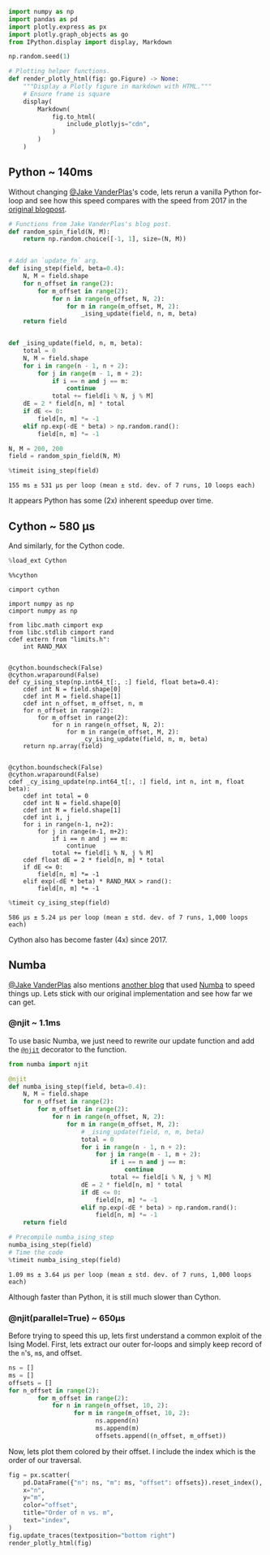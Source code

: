 ```python
import numpy as np
import pandas as pd
import plotly.express as px
import plotly.graph_objects as go
from IPython.display import display, Markdown

np.random.seed(1)
```


```python
# Plotting helper functions.
def render_plotly_html(fig: go.Figure) -> None:
    """Display a Plotly figure in markdown with HTML."""
    # Ensure frame is square
    display(
        Markdown(
            fig.to_html(
                include_plotlyjs="cdn",
            )
        )
    )
```

## Python ~ 140ms
Without changing [@Jake VanderPlas](https://github.com/jakevdp)'s code, lets rerun a vanilla Python for-loop and see how this speed compares with the speed from 2017 in the [original blogpost](https://jakevdp.github.io/blog/2017/12/11/live-coding-cython-ising-model/).


```python
# Functions from Jake VanderPlas's blog post.
def random_spin_field(N, M):
    return np.random.choice([-1, 1], size=(N, M))


# Add an `update_fn` arg.
def ising_step(field, beta=0.4):
    N, M = field.shape
    for n_offset in range(2):
        for m_offset in range(2):
            for n in range(n_offset, N, 2):
                for m in range(m_offset, M, 2):
                    _ising_update(field, n, m, beta)
    return field


def _ising_update(field, n, m, beta):
    total = 0
    N, M = field.shape
    for i in range(n - 1, n + 2):
        for j in range(m - 1, m + 2):
            if i == n and j == m:
                continue
            total += field[i % N, j % M]
    dE = 2 * field[n, m] * total
    if dE <= 0:
        field[n, m] *= -1
    elif np.exp(-dE * beta) > np.random.rand():
        field[n, m] *= -1
```


```python
N, M = 200, 200
field = random_spin_field(N, M)
```


```python
%timeit ising_step(field)
```

    155 ms ± 531 µs per loop (mean ± std. dev. of 7 runs, 10 loops each)


It appears Python has some (2x) inherent speedup over time.

## Cython ~ 580 µs
And similarly, for the Cython code.


```python
%load_ext Cython
```


```cython
%%cython

cimport cython

import numpy as np
cimport numpy as np

from libc.math cimport exp
from libc.stdlib cimport rand
cdef extern from "limits.h":
    int RAND_MAX


@cython.boundscheck(False)
@cython.wraparound(False)
def cy_ising_step(np.int64_t[:, :] field, float beta=0.4):
    cdef int N = field.shape[0]
    cdef int M = field.shape[1]
    cdef int n_offset, m_offset, n, m
    for n_offset in range(2):
        for m_offset in range(2):
            for n in range(n_offset, N, 2):
                for m in range(m_offset, M, 2):
                    _cy_ising_update(field, n, m, beta)
    return np.array(field)


@cython.boundscheck(False)
@cython.wraparound(False)
cdef _cy_ising_update(np.int64_t[:, :] field, int n, int m, float beta):
    cdef int total = 0
    cdef int N = field.shape[0]
    cdef int M = field.shape[1]
    cdef int i, j
    for i in range(n-1, n+2):
        for j in range(m-1, m+2):
            if i == n and j == m:
                continue
            total += field[i % N, j % M]
    cdef float dE = 2 * field[n, m] * total
    if dE <= 0:
        field[n, m] *= -1
    elif exp(-dE * beta) * RAND_MAX > rand():
        field[n, m] *= -1
```


```python
%timeit cy_ising_step(field)
```

    586 µs ± 5.24 µs per loop (mean ± std. dev. of 7 runs, 1,000 loops each)


Cython also has become faster (4x) since 2017.

## Numba
[@Jake VanderPlas](https://github.com/jakevdp) also mentions [another blog](https://matthewrocklin.com/blog/work/2015/02/28/Ising) that used [Numba](https://numba.readthedocs.io/en/stable/index.html) to speed things up. Lets stick with our original implementation and see how far we can get.

### @njit ~ 1.1ms
To use basic Numba, we just need to rewrite our update function and add the [`@njit`](https://numba.readthedocs.io/en/stable/user/jit.html) decorator to the function.


```python
from numba import njit
```


```python
@njit
def numba_ising_step(field, beta=0.4):
    N, M = field.shape
    for n_offset in range(2):
        for m_offset in range(2):
            for n in range(n_offset, N, 2):
                for m in range(m_offset, M, 2):
                    # _ising_update(field, n, m, beta)
                    total = 0
                    for i in range(n - 1, n + 2):
                        for j in range(m - 1, m + 2):
                            if i == n and j == m:
                                continue
                            total += field[i % N, j % M]
                    dE = 2 * field[n, m] * total
                    if dE <= 0:
                        field[n, m] *= -1
                    elif np.exp(-dE * beta) > np.random.rand():
                        field[n, m] *= -1
    return field
```


```python
# Precompile numba_ising_step
numba_ising_step(field)
# Time the code
%timeit numba_ising_step(field)
```

    1.09 ms ± 3.64 µs per loop (mean ± std. dev. of 7 runs, 1,000 loops each)


Although faster than Python, it is still much slower than Cython.

### @njit(parallel=True) ~ 650µs
Before trying to speed this up, lets first understand a common exploit of the Ising Model. First, lets extract our outer for-loops and simply keep record of the `n`'s, `m`s, and offset.


```python
ns = []
ms = []
offsets = []
for n_offset in range(2):
        for m_offset in range(2):
            for n in range(n_offset, 10, 2):
                  for m in range(m_offset, 10, 2):
                        ns.append(n)
                        ms.append(m)
                        offsets.append((n_offset, m_offset))
```

Now, lets plot them colored by their offset. I include the index which is the order of our traversal.


```python
fig = px.scatter(
    pd.DataFrame({"n": ns, "m": ms, "offset": offsets}).reset_index(),
    x="n",
    y="m",
    color="offset",
    title="Order of n vs. m",
    text="index",
)
fig.update_traces(textposition="bottom right")
render_plotly_html(fig)
```


<html>
<head><meta charset="utf-8" /></head>
<body>
    <div>                        <script type="text/javascript">window.PlotlyConfig = {MathJaxConfig: 'local'};</script>
        <script charset="utf-8" src="https://cdn.plot.ly/plotly-2.29.1.min.js"></script>                <div id="103632bf-d2aa-4f80-a2b0-804438081d3f" class="plotly-graph-div" style="height:100%; width:100%;"></div>            <script type="text/javascript">                                    window.PLOTLYENV=window.PLOTLYENV || {};                                    if (document.getElementById("103632bf-d2aa-4f80-a2b0-804438081d3f")) {                    Plotly.newPlot(                        "103632bf-d2aa-4f80-a2b0-804438081d3f",                        [{"hovertemplate":"offset=(0, 0)\u003cbr\u003en=%{x}\u003cbr\u003em=%{y}\u003cbr\u003eindex=%{text}\u003cextra\u003e\u003c\u002fextra\u003e","legendgroup":"(0, 0)","marker":{"color":"#636efa","symbol":"circle"},"mode":"markers+text","name":"(0, 0)","orientation":"v","showlegend":true,"text":[0.0,1.0,2.0,3.0,4.0,5.0,6.0,7.0,8.0,9.0,10.0,11.0,12.0,13.0,14.0,15.0,16.0,17.0,18.0,19.0,20.0,21.0,22.0,23.0,24.0],"x":[0,0,0,0,0,2,2,2,2,2,4,4,4,4,4,6,6,6,6,6,8,8,8,8,8],"xaxis":"x","y":[0,2,4,6,8,0,2,4,6,8,0,2,4,6,8,0,2,4,6,8,0,2,4,6,8],"yaxis":"y","type":"scatter","textposition":"bottom right"},{"hovertemplate":"offset=(0, 1)\u003cbr\u003en=%{x}\u003cbr\u003em=%{y}\u003cbr\u003eindex=%{text}\u003cextra\u003e\u003c\u002fextra\u003e","legendgroup":"(0, 1)","marker":{"color":"#EF553B","symbol":"circle"},"mode":"markers+text","name":"(0, 1)","orientation":"v","showlegend":true,"text":[25.0,26.0,27.0,28.0,29.0,30.0,31.0,32.0,33.0,34.0,35.0,36.0,37.0,38.0,39.0,40.0,41.0,42.0,43.0,44.0,45.0,46.0,47.0,48.0,49.0],"x":[0,0,0,0,0,2,2,2,2,2,4,4,4,4,4,6,6,6,6,6,8,8,8,8,8],"xaxis":"x","y":[1,3,5,7,9,1,3,5,7,9,1,3,5,7,9,1,3,5,7,9,1,3,5,7,9],"yaxis":"y","type":"scatter","textposition":"bottom right"},{"hovertemplate":"offset=(1, 0)\u003cbr\u003en=%{x}\u003cbr\u003em=%{y}\u003cbr\u003eindex=%{text}\u003cextra\u003e\u003c\u002fextra\u003e","legendgroup":"(1, 0)","marker":{"color":"#00cc96","symbol":"circle"},"mode":"markers+text","name":"(1, 0)","orientation":"v","showlegend":true,"text":[50.0,51.0,52.0,53.0,54.0,55.0,56.0,57.0,58.0,59.0,60.0,61.0,62.0,63.0,64.0,65.0,66.0,67.0,68.0,69.0,70.0,71.0,72.0,73.0,74.0],"x":[1,1,1,1,1,3,3,3,3,3,5,5,5,5,5,7,7,7,7,7,9,9,9,9,9],"xaxis":"x","y":[0,2,4,6,8,0,2,4,6,8,0,2,4,6,8,0,2,4,6,8,0,2,4,6,8],"yaxis":"y","type":"scatter","textposition":"bottom right"},{"hovertemplate":"offset=(1, 1)\u003cbr\u003en=%{x}\u003cbr\u003em=%{y}\u003cbr\u003eindex=%{text}\u003cextra\u003e\u003c\u002fextra\u003e","legendgroup":"(1, 1)","marker":{"color":"#ab63fa","symbol":"circle"},"mode":"markers+text","name":"(1, 1)","orientation":"v","showlegend":true,"text":[75.0,76.0,77.0,78.0,79.0,80.0,81.0,82.0,83.0,84.0,85.0,86.0,87.0,88.0,89.0,90.0,91.0,92.0,93.0,94.0,95.0,96.0,97.0,98.0,99.0],"x":[1,1,1,1,1,3,3,3,3,3,5,5,5,5,5,7,7,7,7,7,9,9,9,9,9],"xaxis":"x","y":[1,3,5,7,9,1,3,5,7,9,1,3,5,7,9,1,3,5,7,9,1,3,5,7,9],"yaxis":"y","type":"scatter","textposition":"bottom right"}],                        {"template":{"data":{"histogram2dcontour":[{"type":"histogram2dcontour","colorbar":{"outlinewidth":0,"ticks":""},"colorscale":[[0.0,"#0d0887"],[0.1111111111111111,"#46039f"],[0.2222222222222222,"#7201a8"],[0.3333333333333333,"#9c179e"],[0.4444444444444444,"#bd3786"],[0.5555555555555556,"#d8576b"],[0.6666666666666666,"#ed7953"],[0.7777777777777778,"#fb9f3a"],[0.8888888888888888,"#fdca26"],[1.0,"#f0f921"]]}],"choropleth":[{"type":"choropleth","colorbar":{"outlinewidth":0,"ticks":""}}],"histogram2d":[{"type":"histogram2d","colorbar":{"outlinewidth":0,"ticks":""},"colorscale":[[0.0,"#0d0887"],[0.1111111111111111,"#46039f"],[0.2222222222222222,"#7201a8"],[0.3333333333333333,"#9c179e"],[0.4444444444444444,"#bd3786"],[0.5555555555555556,"#d8576b"],[0.6666666666666666,"#ed7953"],[0.7777777777777778,"#fb9f3a"],[0.8888888888888888,"#fdca26"],[1.0,"#f0f921"]]}],"heatmap":[{"type":"heatmap","colorbar":{"outlinewidth":0,"ticks":""},"colorscale":[[0.0,"#0d0887"],[0.1111111111111111,"#46039f"],[0.2222222222222222,"#7201a8"],[0.3333333333333333,"#9c179e"],[0.4444444444444444,"#bd3786"],[0.5555555555555556,"#d8576b"],[0.6666666666666666,"#ed7953"],[0.7777777777777778,"#fb9f3a"],[0.8888888888888888,"#fdca26"],[1.0,"#f0f921"]]}],"heatmapgl":[{"type":"heatmapgl","colorbar":{"outlinewidth":0,"ticks":""},"colorscale":[[0.0,"#0d0887"],[0.1111111111111111,"#46039f"],[0.2222222222222222,"#7201a8"],[0.3333333333333333,"#9c179e"],[0.4444444444444444,"#bd3786"],[0.5555555555555556,"#d8576b"],[0.6666666666666666,"#ed7953"],[0.7777777777777778,"#fb9f3a"],[0.8888888888888888,"#fdca26"],[1.0,"#f0f921"]]}],"contourcarpet":[{"type":"contourcarpet","colorbar":{"outlinewidth":0,"ticks":""}}],"contour":[{"type":"contour","colorbar":{"outlinewidth":0,"ticks":""},"colorscale":[[0.0,"#0d0887"],[0.1111111111111111,"#46039f"],[0.2222222222222222,"#7201a8"],[0.3333333333333333,"#9c179e"],[0.4444444444444444,"#bd3786"],[0.5555555555555556,"#d8576b"],[0.6666666666666666,"#ed7953"],[0.7777777777777778,"#fb9f3a"],[0.8888888888888888,"#fdca26"],[1.0,"#f0f921"]]}],"surface":[{"type":"surface","colorbar":{"outlinewidth":0,"ticks":""},"colorscale":[[0.0,"#0d0887"],[0.1111111111111111,"#46039f"],[0.2222222222222222,"#7201a8"],[0.3333333333333333,"#9c179e"],[0.4444444444444444,"#bd3786"],[0.5555555555555556,"#d8576b"],[0.6666666666666666,"#ed7953"],[0.7777777777777778,"#fb9f3a"],[0.8888888888888888,"#fdca26"],[1.0,"#f0f921"]]}],"mesh3d":[{"type":"mesh3d","colorbar":{"outlinewidth":0,"ticks":""}}],"scatter":[{"fillpattern":{"fillmode":"overlay","size":10,"solidity":0.2},"type":"scatter"}],"parcoords":[{"type":"parcoords","line":{"colorbar":{"outlinewidth":0,"ticks":""}}}],"scatterpolargl":[{"type":"scatterpolargl","marker":{"colorbar":{"outlinewidth":0,"ticks":""}}}],"bar":[{"error_x":{"color":"#2a3f5f"},"error_y":{"color":"#2a3f5f"},"marker":{"line":{"color":"#E5ECF6","width":0.5},"pattern":{"fillmode":"overlay","size":10,"solidity":0.2}},"type":"bar"}],"scattergeo":[{"type":"scattergeo","marker":{"colorbar":{"outlinewidth":0,"ticks":""}}}],"scatterpolar":[{"type":"scatterpolar","marker":{"colorbar":{"outlinewidth":0,"ticks":""}}}],"histogram":[{"marker":{"pattern":{"fillmode":"overlay","size":10,"solidity":0.2}},"type":"histogram"}],"scattergl":[{"type":"scattergl","marker":{"colorbar":{"outlinewidth":0,"ticks":""}}}],"scatter3d":[{"type":"scatter3d","line":{"colorbar":{"outlinewidth":0,"ticks":""}},"marker":{"colorbar":{"outlinewidth":0,"ticks":""}}}],"scattermapbox":[{"type":"scattermapbox","marker":{"colorbar":{"outlinewidth":0,"ticks":""}}}],"scatterternary":[{"type":"scatterternary","marker":{"colorbar":{"outlinewidth":0,"ticks":""}}}],"scattercarpet":[{"type":"scattercarpet","marker":{"colorbar":{"outlinewidth":0,"ticks":""}}}],"carpet":[{"aaxis":{"endlinecolor":"#2a3f5f","gridcolor":"white","linecolor":"white","minorgridcolor":"white","startlinecolor":"#2a3f5f"},"baxis":{"endlinecolor":"#2a3f5f","gridcolor":"white","linecolor":"white","minorgridcolor":"white","startlinecolor":"#2a3f5f"},"type":"carpet"}],"table":[{"cells":{"fill":{"color":"#EBF0F8"},"line":{"color":"white"}},"header":{"fill":{"color":"#C8D4E3"},"line":{"color":"white"}},"type":"table"}],"barpolar":[{"marker":{"line":{"color":"#E5ECF6","width":0.5},"pattern":{"fillmode":"overlay","size":10,"solidity":0.2}},"type":"barpolar"}],"pie":[{"automargin":true,"type":"pie"}]},"layout":{"autotypenumbers":"strict","colorway":["#636efa","#EF553B","#00cc96","#ab63fa","#FFA15A","#19d3f3","#FF6692","#B6E880","#FF97FF","#FECB52"],"font":{"color":"#2a3f5f"},"hovermode":"closest","hoverlabel":{"align":"left"},"paper_bgcolor":"white","plot_bgcolor":"#E5ECF6","polar":{"bgcolor":"#E5ECF6","angularaxis":{"gridcolor":"white","linecolor":"white","ticks":""},"radialaxis":{"gridcolor":"white","linecolor":"white","ticks":""}},"ternary":{"bgcolor":"#E5ECF6","aaxis":{"gridcolor":"white","linecolor":"white","ticks":""},"baxis":{"gridcolor":"white","linecolor":"white","ticks":""},"caxis":{"gridcolor":"white","linecolor":"white","ticks":""}},"coloraxis":{"colorbar":{"outlinewidth":0,"ticks":""}},"colorscale":{"sequential":[[0.0,"#0d0887"],[0.1111111111111111,"#46039f"],[0.2222222222222222,"#7201a8"],[0.3333333333333333,"#9c179e"],[0.4444444444444444,"#bd3786"],[0.5555555555555556,"#d8576b"],[0.6666666666666666,"#ed7953"],[0.7777777777777778,"#fb9f3a"],[0.8888888888888888,"#fdca26"],[1.0,"#f0f921"]],"sequentialminus":[[0.0,"#0d0887"],[0.1111111111111111,"#46039f"],[0.2222222222222222,"#7201a8"],[0.3333333333333333,"#9c179e"],[0.4444444444444444,"#bd3786"],[0.5555555555555556,"#d8576b"],[0.6666666666666666,"#ed7953"],[0.7777777777777778,"#fb9f3a"],[0.8888888888888888,"#fdca26"],[1.0,"#f0f921"]],"diverging":[[0,"#8e0152"],[0.1,"#c51b7d"],[0.2,"#de77ae"],[0.3,"#f1b6da"],[0.4,"#fde0ef"],[0.5,"#f7f7f7"],[0.6,"#e6f5d0"],[0.7,"#b8e186"],[0.8,"#7fbc41"],[0.9,"#4d9221"],[1,"#276419"]]},"xaxis":{"gridcolor":"white","linecolor":"white","ticks":"","title":{"standoff":15},"zerolinecolor":"white","automargin":true,"zerolinewidth":2},"yaxis":{"gridcolor":"white","linecolor":"white","ticks":"","title":{"standoff":15},"zerolinecolor":"white","automargin":true,"zerolinewidth":2},"scene":{"xaxis":{"backgroundcolor":"#E5ECF6","gridcolor":"white","linecolor":"white","showbackground":true,"ticks":"","zerolinecolor":"white","gridwidth":2},"yaxis":{"backgroundcolor":"#E5ECF6","gridcolor":"white","linecolor":"white","showbackground":true,"ticks":"","zerolinecolor":"white","gridwidth":2},"zaxis":{"backgroundcolor":"#E5ECF6","gridcolor":"white","linecolor":"white","showbackground":true,"ticks":"","zerolinecolor":"white","gridwidth":2}},"shapedefaults":{"line":{"color":"#2a3f5f"}},"annotationdefaults":{"arrowcolor":"#2a3f5f","arrowhead":0,"arrowwidth":1},"geo":{"bgcolor":"white","landcolor":"#E5ECF6","subunitcolor":"white","showland":true,"showlakes":true,"lakecolor":"white"},"title":{"x":0.05},"mapbox":{"style":"light"}}},"xaxis":{"anchor":"y","domain":[0.0,1.0],"title":{"text":"n"}},"yaxis":{"anchor":"x","domain":[0.0,1.0],"title":{"text":"m"}},"legend":{"title":{"text":"offset"},"tracegroupgap":0},"title":{"text":"Order of n vs. m"}},                        {"responsive": true}                    )                };                            </script>        </div>
</body>
</html>



```python
fig.show()
```



If you click on any one of the offsets, you'll notice that when that offset disappears, all of its neighbors stay intact. Because the markov blanket of each cell in the Ising Model are the immediate neighbors, this means these update steps are independent, and we can do them in parallel using Numba's [`parallel=True`](https://numba.readthedocs.io/en/stable/user/parallel.html).


```python
from numba import prange
```


```python
@njit(parallel=True)
def numba_parallel_ising_step(field, beta=0.4):
    N, M = field.shape

    for n_offset in range(2):
        for m_offset in range(2):
            ns = np.arange(n_offset, N, 2)
            for n in prange(len(ns)):
                n = ns[n]
                ms = np.arange(m_offset, M, 2)
                for m in prange(len(ms)):
                    m = ms[m]
                    total = 0
                    for i in range(n - 1, n + 2):
                        for j in range(m - 1, m + 2):
                            if i == n and j == m:
                                continue
                            total += field[i % N, j % M]
                    dE = 2 * field[n, m] * total
                    if dE <= 0:
                        field[n, m] *= -1
                    elif np.exp(-dE * beta) > np.random.rand():
                        field[n, m] *= -1
    return field
```


```python
numba_parallel_ising_step(field)
%timeit numba_parallel_ising_step(field)
```

    633 µs ± 22.1 µs per loop (mean ± std. dev. of 7 runs, 1,000 loops each)


`prange` also has some ability to detect parallel-eligible code itself. For example, the iteration over all the neighbors, can happen in parallel.


```python
numba_parallel_ising_step.parallel_diagnostics(level=1)
```

     
    ================================================================================
     Parallel Accelerator Optimizing:  Function numba_parallel_ising_step, 
    /var/folders/1j/7lmy8byj4sv720g4hf67kkmm0000gn/T/ipykernel_27403/3547723262.py 
    (1)  
    ================================================================================
    
    
    Parallel loop listing for  Function numba_parallel_ising_step, /var/folders/1j/7lmy8byj4sv720g4hf67kkmm0000gn/T/ipykernel_27403/3547723262.py (1) 
    -------------------------------------------------------------------|loop #ID
    @njit(parallel=True)                                               | 
    def numba_parallel_ising_step(field, beta=0.4):                    | 
        N, M = field.shape                                             | 
                                                                       | 
        for n_offset in range(2):                                      | 
            for m_offset in range(2):                                  | 
                ns = np.arange(n_offset, N, 2)                         | 
                for n in prange(len(ns)):------------------------------| #3
                    n = ns[n]                                          | 
                    ms = np.arange(m_offset, M, 2)                     | 
                    for m in prange(len(ms)):--------------------------| #2
                        m = ms[m]                                      | 
                        total = 0                                      | 
                        for i in range(n - 1, n + 2):                  | 
                            for j in range(m - 1, m + 2):              | 
                                if i == n and j == m:                  | 
                                    continue                           | 
                                total += field[i % N, j % M]           | 
                        dE = 2 * field[n, m] * total                   | 
                        if dE <= 0:                                    | 
                            field[n, m] *= -1                          | 
                        elif np.exp(-dE * beta) > np.random.rand():    | 
                            field[n, m] *= -1                          | 
        return field                                                   | 
    ------------------------------ After Optimisation ------------------------------
    Parallel region 0:
    +--3 (parallel)
       +--1 (serial, fused with loop(s): 2)
       +--2 (serial)
    
    
    Parallel region 1:
    +--0 (parallel)
       +--1 (serial)
    
    
     
    Parallel region 0 (loop #3) had 1 loop(s) fused and 2 loop(s) serialized as part
     of the larger parallel loop (#3).
     
    Parallel region 1 (loop #0) had 0 loop(s) fused and 1 loop(s) serialized as part
     of the larger parallel loop (#0).
    --------------------------------------------------------------------------------
    --------------------------------------------------------------------------------
     


With `parallel=True`, we are now in the neighborhood of Cython, which is quite interesting.

### Unrolling for-loops ~ 600µs
For small for-loops (like iterating over the neighbors of an atom), we can use a trick called [unrolling the for-loop](https://en.wikipedia.org/wiki/Loop_unrolling). Basically, we rewrite the for-loop as an explicit calculation. I have seen this used successively in Micropython as well.


```python
@njit(parallel=True)
def numba_parallel_unrolled_ising_step(field, beta=0.4):
    N, M = field.shape

    for n_offset in range(2):
        for m_offset in range(2):
            ns = np.arange(n_offset, N, 2)
            for n in prange(len(ns)):
                n = ns[n]
                ms = np.arange(m_offset, M, 2)
                for m in prange(len(ms)):
                    m = ms[m]
                    dE = (
                        2
                        * field[n, m]
                        # Unrolled for-loop over 8 neighbors.
                        * (
                            field[(n - 1) % N, (m - 1) % M]
                            + field[(n - 1) % N, m]
                            + field[(n - 1) % N, (m + 1) % M]
                            + field[n, (m - 1) % M]
                            + field[n, (m + 1) % M]
                            + field[(n + 1) % N, (m - 1) % M]
                            + field[(n + 1) % N, m]
                            + field[(n + 1) % N, (m + 1) % M]
                        )
                    )
                    if dE <= 0:
                        field[n, m] *= -1
                    elif np.exp(-dE * beta) > np.random.rand():
                        field[n, m] *= -1
    return field
```


```python
numba_parallel_unrolled_ising_step(field)
%timeit numba_parallel_unrolled_ising_step(field)
```

    564 µs ± 43.4 µs per loop (mean ± std. dev. of 7 runs, 1,000 loops each)


Nice! Faster, but not beating Cython conclusively.


```python
# A little magic to automatically write my blog :)
import subprocess

subprocess.run(["jupyter", "nbconvert", "--to", "markdown", "ising_model_speed.ipynb"])
```


```python

```
